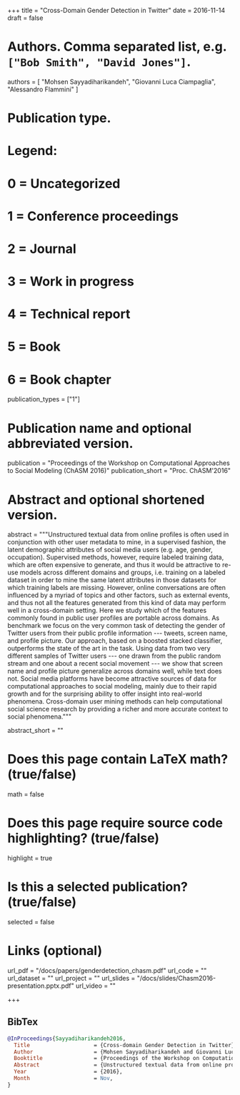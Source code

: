 +++
title = "Cross-Domain Gender Detection in Twitter"
date = 2016-11-14
draft = false

# Authors. Comma separated list, e.g. `["Bob Smith", "David Jones"]`.
authors = [
    "Mohsen Sayyadiharikandeh", 
    "Giovanni Luca Ciampaglia", 
    "Alessandro Flammini" 
]

# Publication type.
# Legend:
# 0 = Uncategorized
# 1 = Conference proceedings
# 2 = Journal
# 3 = Work in progress
# 4 = Technical report
# 5 = Book
# 6 = Book chapter
publication_types = ["1"]

# Publication name and optional abbreviated version.
publication = "Proceedings of the Workshop on Computational Approaches to Social Modeling (ChASM 2016)"
publication_short = "Proc. ChASM'2016"

# Abstract and optional shortened version.
abstract = """Unstructured textual data from online profiles is often used in conjunction
with other user metadata to mine, in a supervised fashion, the latent
demographic attributes of social media users (e.g. age, gender,
occupation).   Supervised methods, however, require labeled training data,
which are often expensive to generate, and thus it would be attractive to
re-use models across different domains and groups, i.e. training on a
labeled dataset in order to mine the same latent attributes in those
datasets for which training labels are missing. However, online
conversations are often influenced by a myriad of topics and other factors,
such as external events, and thus not all the features generated from this
kind of data may perform well in a cross-domain setting. Here we study
which of the features commonly found in public user profiles are portable
across domains. As benchmark we focus on the very common task of detecting
the gender of Twitter users from their public profile information ---
tweets, screen name, and profile picture. Our approach, based on a boosted
stacked classifier, outperforms the state of the art in the task. Using
data from two very different samples of Twitter users --- one drawn from
the public random stream and one about a recent social movement --- we show
that screen name and profile picture generalize across domains well, while
text does not. Social media platforms have become attractive sources of
data for computational approaches to social modeling, mainly due to their
rapid growth and for the surprising ability to offer insight into
real-world phenomena. Cross-domain user mining methods can help
computational social science research by providing a richer and more
accurate context to social phenomena."""

abstract_short = ""

# Does this page contain LaTeX math? (true/false)
math = false

# Does this page require source code highlighting? (true/false)
highlight = true

# Is this a selected publication? (true/false)
selected = false

# Links (optional)
url_pdf = "/docs/papers/genderdetection_chasm.pdf"
url_code = ""
url_dataset = ""
url_project = ""
url_slides = "/docs/slides/Chasm2016-presentation.pptx.pdf"
url_video = ""

+++

## BibTex
```bibtex
@InProceedings{Sayyadiharikandeh2016,
  Title                    = {Cross-domain Gender Detection in Twitter},
  Author                   = {Mohsen Sayyadiharikandeh and Giovanni Luca Ciampaglia and Alessandro Flammini},
  Booktitle                = {Proceedings of the Workshop on Computational Approaches to Social Modeling (ChASM 2016)},
  Abstract                 = {Unstructured textual data from online profiles is often used in conjunction with other user metadata to mine, in a supervised fashion, the latent demographic attributes of social media users (e.g. age, gender, occupation).   Supervised methods, however, require labeled training data, which are often expensive to generate, and thus it would be attractive to re-use models across different domains and groups, i.e. training on a labeled dataset in order to mine the same latent attributes in those datasets for which training labels are missing. However, online conversations are often influenced by a myriad of topics and other factors, such as external events, and thus not all the features generated from this kind of data may perform well in a cross-domain setting. Here we study which of the features commonly found in public user profiles are portable across domains. As benchmark we focus on the very common task of detecting the gender of Twitter users from their public profile information --- tweets, screen name, and profile picture. Our approach, based on a boosted stacked classifier, outperforms the state of the art in the task. Using data from two very different samples of Twitter users --- one drawn from the public random stream and one about a recent social movement --- we show that screen name and profile picture generalize across domains well, while text does not. Social media platforms have become attractive sources of data for computational approaches to social modeling, mainly due to their rapid growth and for the surprising ability to offer insight into real-world phenomena. Cross-domain user mining methods can help computational social science research by providing a richer and more accurate context to social phenomena.} 
  Year                     = {2016},
  Month                    = Nov,
}
```
